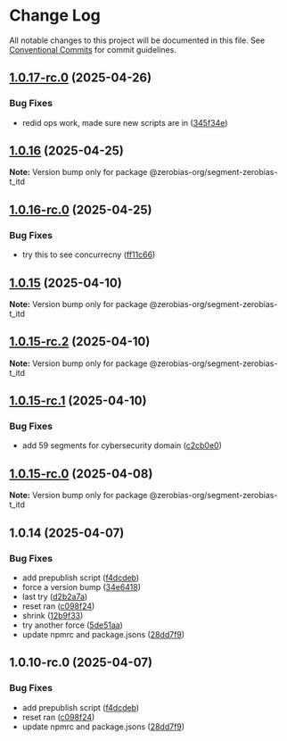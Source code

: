 # Change Log

All notable changes to this project will be documented in this file.
See [Conventional Commits](https://conventionalcommits.org) for commit guidelines.

## [1.0.17-rc.0](https://github.com/zerobias-org/segment/compare/@zerobias-org/segment-zerobias-t_itd@1.0.16...@zerobias-org/segment-zerobias-t_itd@1.0.17-rc.0) (2025-04-26)


### Bug Fixes

* redid ops work, made sure new scripts are in ([345f34e](https://github.com/zerobias-org/segment/commit/345f34ec926029dc141943b3e321676adb4a2888))





## [1.0.16](https://github.com/zerobias-org/segment/compare/@zerobias-org/segment-zerobias-t_itd@1.0.16-rc.0...@zerobias-org/segment-zerobias-t_itd@1.0.16) (2025-04-25)

**Note:** Version bump only for package @zerobias-org/segment-zerobias-t_itd





## [1.0.16-rc.0](https://github.com/zerobias-org/segment/compare/@zerobias-org/segment-zerobias-t_itd@1.0.15...@zerobias-org/segment-zerobias-t_itd@1.0.16-rc.0) (2025-04-25)


### Bug Fixes

* try this to see concurrecny ([ff11c66](https://github.com/zerobias-org/segment/commit/ff11c66d67cb9f185098fd640d4139178d29ae22))





## [1.0.15](https://github.com/zerobias-org/segment/compare/@zerobias-org/segment-zerobias-t_itd@1.0.15-rc.2...@zerobias-org/segment-zerobias-t_itd@1.0.15) (2025-04-10)

**Note:** Version bump only for package @zerobias-org/segment-zerobias-t_itd





## [1.0.15-rc.2](https://github.com/zerobias-org/segment/compare/@zerobias-org/segment-zerobias-t_itd@1.0.15-rc.1...@zerobias-org/segment-zerobias-t_itd@1.0.15-rc.2) (2025-04-10)

**Note:** Version bump only for package @zerobias-org/segment-zerobias-t_itd





## [1.0.15-rc.1](https://github.com/zerobias-org/segment/compare/@zerobias-org/segment-zerobias-t_itd@1.0.15-rc.0...@zerobias-org/segment-zerobias-t_itd@1.0.15-rc.1) (2025-04-10)


### Bug Fixes

* add 59 segments for cybersecurity domain ([c2cb0e0](https://github.com/zerobias-org/segment/commit/c2cb0e0c1f1eabb51d7f5a6ae6db98c1516fcdbe))





## [1.0.15-rc.0](https://github.com/zerobias-org/segment/compare/@zerobias-org/segment-zerobias-t_itd@1.0.14...@zerobias-org/segment-zerobias-t_itd@1.0.15-rc.0) (2025-04-08)

**Note:** Version bump only for package @zerobias-org/segment-zerobias-t_itd





## 1.0.14 (2025-04-07)


### Bug Fixes

* add prepublish  script ([f4dcdeb](https://github.com/zerobias-org/segment/commit/f4dcdebd8680d01e015ebc89587a9f70d641afe4))
* force a version bump ([34e6418](https://github.com/zerobias-org/segment/commit/34e6418d078a9f5caf40c511a89dcf0bdb606dc7))
* last try ([d2b2a7a](https://github.com/zerobias-org/segment/commit/d2b2a7afeca45e2d7ca0beaa1e1bed46a09a82c4))
* reset ran ([c098f24](https://github.com/zerobias-org/segment/commit/c098f240eaf5c840d8c595e05e0ad4eee510fe71))
* shrink ([12b9f33](https://github.com/zerobias-org/segment/commit/12b9f3366b3d0b69018a20f5b5f01d86ad87753f))
* try another force ([5de51aa](https://github.com/zerobias-org/segment/commit/5de51aa6220d857f3e235e2a0c7557b40ee8e5e3))
* update npmrc and package.jsons ([28dd7f9](https://github.com/zerobias-org/segment/commit/28dd7f9ea06676c82b88aabf586f5bb6b974bf3b))





## 1.0.10-rc.0 (2025-04-07)


### Bug Fixes

* add prepublish  script ([f4dcdeb](https://github.com/zerobias-org/segment/commit/f4dcdebd8680d01e015ebc89587a9f70d641afe4))
* reset ran ([c098f24](https://github.com/zerobias-org/segment/commit/c098f240eaf5c840d8c595e05e0ad4eee510fe71))
* update npmrc and package.jsons ([28dd7f9](https://github.com/zerobias-org/segment/commit/28dd7f9ea06676c82b88aabf586f5bb6b974bf3b))
